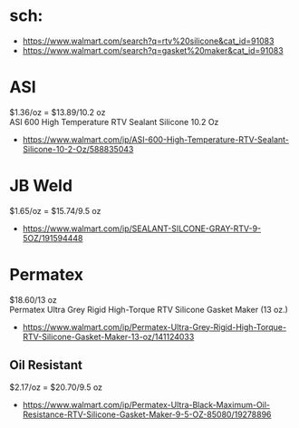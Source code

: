 # sch:
- https://www.walmart.com/search?q=rtv%20silicone&cat_id=91083
- https://www.walmart.com/search?q=gasket%20maker&cat_id=91083

# ASI
$1.36/oz = $13.89/10.2 oz  
ASI 600 High Temperature RTV Sealant Silicone 10.2 Oz
- https://www.walmart.com/ip/ASI-600-High-Temperature-RTV-Sealant-Silicone-10-2-Oz/588835043

# JB Weld
$1.65/oz = $15.74/9.5 oz
- https://www.walmart.com/ip/SEALANT-SILCONE-GRAY-RTV-9-5OZ/191594448

# Permatex

$18.60/13 oz  
Permatex Ultra Grey Rigid High-Torque RTV Silicone Gasket Maker (13 oz.)
- https://www.walmart.com/ip/Permatex-Ultra-Grey-Rigid-High-Torque-RTV-Silicone-Gasket-Maker-13-oz/141124033

## Oil Resistant
$2.17/oz = $20.70/9.5 oz
- https://www.walmart.com/ip/Permatex-Ultra-Black-Maximum-Oil-Resistance-RTV-Silicone-Gasket-Maker-9-5-OZ-85080/19278896
